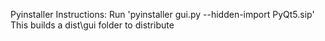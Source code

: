 Pyinstaller Instructions:
Run 'pyinstaller gui.py --hidden-import PyQt5.sip'
This builds a dist\gui folder to distribute